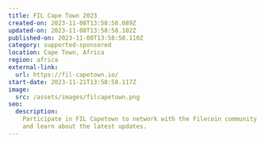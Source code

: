 ```yaml
---
title: FIL Cape Town 2023
created-on: 2023-11-08T13:58:58.089Z
updated-on: 2023-11-08T13:58:58.102Z
published-on: 2023-11-08T13:58:58.110Z
category: supported-sponsored
location: Cape Town, Africa
region: africa
external-link:
  url: https://fil-capetown.io/
start-date: 2023-11-21T13:58:58.117Z
image:
  src: /assets/images/filcapetown.png
seo:
  description:
    Participate in FIL Capetown to network with the Filecoin community
    and learn about the latest updates.
---
```

